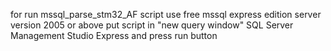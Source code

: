 for run mssql_parse_stm32_AF   script use free mssql express edition server version 2005 or above
put script in "new query window" SQL Server  Management Studio Express and press run button


